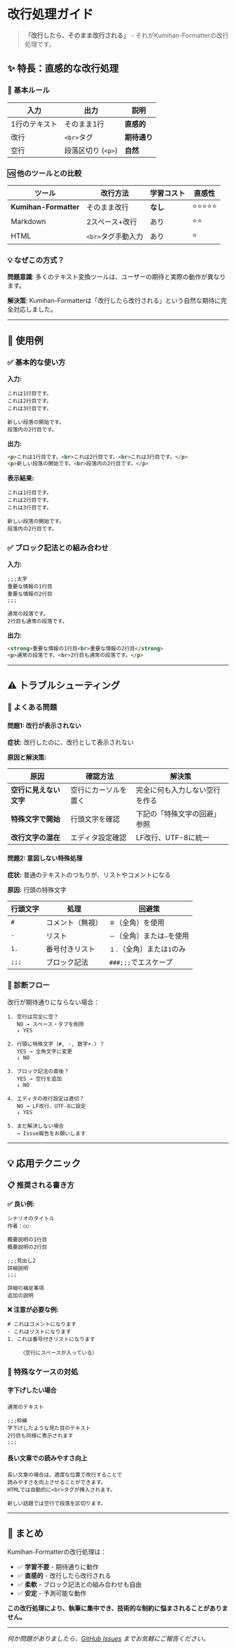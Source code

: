 # 改行処理ガイド

> **「改行したら、そのまま改行される」** - それがKumihan-Formatterの改行処理です。

## ✨ 特長：直感的な改行処理

### 📝 基本ルール

| 入力 | 出力 | 説明 |
|------|------|------|
| 1行のテキスト | そのまま1行 | **直感的** |
| 改行 | `<br>`タグ | **期待通り** |
| 空行 | 段落区切り (`<p>`) | **自然** |

### 🆚 他のツールとの比較

| ツール | 改行方法 | 学習コスト | 直感性 |
|--------|----------|------------|--------|
| **Kumihan-Formatter** | そのまま改行 | **なし** | ⭐⭐⭐⭐⭐ |
| Markdown | 2スペース+改行 | あり | ⭐⭐ |
| HTML | `<br>`タグ手動入力 | あり | ⭐ |

### 💡 なぜこの方式？

**問題意識**: 多くのテキスト変換ツールは、ユーザーの期待と実際の動作が異なります。

**解決策**: Kumihan-Formatterは「改行したら改行される」という自然な期待に完全対応しました。

---

## 📖 使用例

### ✅ 基本的な使い方

**入力:**
```
これは1行目です。
これは2行目です。
これは3行目です。

新しい段落の開始です。
段落内の2行目です。
```

**出力:**
```html
<p>これは1行目です。<br>これは2行目です。<br>これは3行目です。</p>
<p>新しい段落の開始です。<br>段落内の2行目です。</p>
```

**表示結果:**
```
これは1行目です。
これは2行目です。
これは3行目です。

新しい段落の開始です。
段落内の2行目です。
```

### ✅ ブロック記法との組み合わせ

**入力:**
```
;;;太字
重要な情報の1行目
重要な情報の2行目
;;;

通常の段落です。
2行目も通常の段落です。
```

**出力:**
```html
<strong>重要な情報の1行目<br>重要な情報の2行目</strong>
<p>通常の段落です。<br>2行目も通常の段落です。</p>
```

---

## ⚠️ トラブルシューティング

### 🚨 よくある問題

#### 問題1: 改行が表示されない

**症状:** 改行したのに、改行として表示されない

**原因と解決策:**

| 原因 | 確認方法 | 解決策 |
|------|----------|--------|
| **空行に見えない文字** | 空行にカーソルを置く | 完全に何も入力しない空行を作る |
| **特殊文字で開始** | 行頭文字を確認 | 下記の「特殊文字の回避」参照 |
| **改行文字の混在** | エディタ設定確認 | LF改行、UTF-8に統一 |

#### 問題2: 意図しない特殊処理

**症状:** 普通のテキストのつもりが、リストやコメントになる

**原因:** 行頭の特殊文字

| 行頭文字 | 処理 | 回避策 |
|----------|------|--------|
| `#` | コメント（無視） | `＃`（全角）を使用 |
| `- ` | リスト | `－`（全角）または`—`を使用 |
| `1. ` | 番号付きリスト | `１.`（全角）または`1`のみ |
| `;;;` | ブロック記法 | `###;;;`でエスケープ |

### 🔧 診断フロー

改行が期待通りにならない場合：

```
1. 空行は完全に空？
   NO → スペース・タブを削除
   ↓ YES

2. 行頭に特殊文字（#, -, 数字+.）？
   YES → 全角文字に変更
   ↓ NO

3. ブロック記法の直後？
   YES → 空行を追加
   ↓ NO

4. エディタの改行設定は適切？
   NO → LF改行、UTF-8に設定
   ↓ YES

5. まだ解決しない場合
   → Issue報告をお願いします
```

---

## 💡 応用テクニック

### 📋 推奨される書き方

**✅ 良い例:**
```
シナリオのタイトル
作者：○○

概要説明の1行目
概要説明の2行目

;;;見出し2
詳細説明
;;;

詳細の補足事項
追加の説明
```

**❌ 注意が必要な例:**
```
# これはコメントになります
- これはリストになります  
1. これは番号付きリストになります

    （空行にスペースが入っている）
```

### 🎯 特殊なケースの対処

#### 字下げしたい場合
```
通常のテキスト

;;;枠線
字下げしたような見た目のテキスト
2行目も同様に表示されます
;;;
```

#### 長い文章での読みやすさ向上
```
長い文章の場合は、適度な位置で改行することで
読みやすさを向上させることができます。
HTMLでは自動的に<br>タグが挿入されます。

新しい話題では空行で段落を区切ります。
```

---

## 🎉 まとめ

Kumihan-Formatterの改行処理は：

- ✅ **学習不要** - 期待通りに動作
- ✅ **直感的** - 改行したら改行される
- ✅ **柔軟** - ブロック記法との組み合わせも自由
- ✅ **安定** - 予測可能な動作

**この改行処理により、執筆に集中でき、技術的な制約に悩まされることがありません。**

---

*何か問題がありましたら、[GitHub Issues](https://github.com/mo9mo9-uwu-mo9mo9/Kumihan-Formatter/issues) までお気軽にご報告ください。*